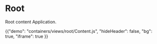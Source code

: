 # Root

<p class="description">Root content Application.</p>

{{"demo": "containers/views/root/Content.js", "hideHeader": false, "bg": true, "iframe": true }}
